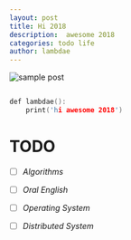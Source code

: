 ```yaml
---
layout: post
title: Hi 2018
description:  awesome 2018
categories: todo life
author: lambdae
---
```


![sample post]({{site.baseurl}}/images/timg.jpg)


```C

def lambdae():
    print('hi awesome 2018')
```

# TODO

- [ ] *Algorithms*
- [ ] *Oral English*
- [ ] *Operating System*
- [ ] *Distributed System*


